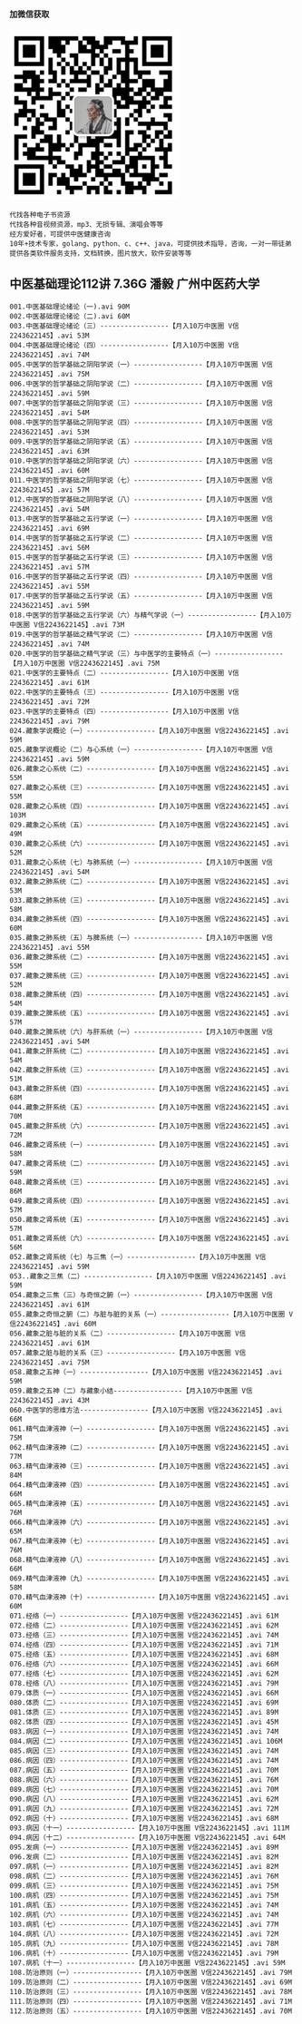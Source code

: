 #### 加微信获取
![扫码加微信](w.png)

````
代找各种电子书资源 
代找各种音视频资源，mp3、无损专辑、演唱会等等 
经方爱好者，可提供中医健康咨询
10年+技术专家，golang、python、c、c++、java，可提供技术指导，咨询，一对一带徒弟
提供各类软件服务支持，文档转换，图片放大，软件安装等等
````

## 中医基础理论112讲 7.36G 潘毅 广州中医药大学
    001.中医基础理论绪论（一).avi 90M
    002.中医基础理论绪论（二).avi 60M
    003.中医基础理论绪论（三）-----------------【月入10万中医圈 V信2243622145】.avi 53M
    004.中医基础理论绪论（四）-----------------【月入10万中医圈 V信2243622145】.avi 74M
    005.中医学的哲学基础之阴阳学说（一）-----------------【月入10万中医圈 V信2243622145】.avi 75M
    006.中医学的哲学基础之阴阳学说（二）-----------------【月入10万中医圈 V信2243622145】.avi 59M
    007.中医学的哲学基础之阴阳学说（三）-----------------【月入10万中医圈 V信2243622145】.avi 54M
    008.中医学的哲学基础之阴阳学说（四）-----------------【月入10万中医圈 V信2243622145】.avi 53M
    009.中医学的哲学基础之阴阳学说（五）-----------------【月入10万中医圈 V信2243622145】.avi 63M
    010.中医学的哲学基础之阴阳学说（六）-----------------【月入10万中医圈 V信2243622145】.avi 60M
    011.中医学的哲学基础之阴阳学说（七）-----------------【月入10万中医圈 V信2243622145】.avi 57M
    012.中医学的哲学基础之阴阳学说（八）-----------------【月入10万中医圈 V信2243622145】.avi 54M
    013.中医学的哲学基础之五行学说（一）-----------------【月入10万中医圈 V信2243622145】.avi 69M
    014.中医学的哲学基础之五行学说（二）-----------------【月入10万中医圈 V信2243622145】.avi 56M
    015.中医学的哲学基础之五行学说（三）-----------------【月入10万中医圈 V信2243622145】.avi 57M
    016.中医学的哲学基础之五行学说（四）-----------------【月入10万中医圈 V信2243622145】.avi 55M
    017.中医学的哲学基础之五行学说（五）-----------------【月入10万中医圈 V信2243622145】.avi 59M
    018.中医学的哲学基础之五行学说（六）与精气学说（一）-----------------【月入10万中医圈 V信2243622145】.avi 73M
    019.中医学的哲学基础之精气学说（二）-----------------【月入10万中医圈 V信2243622145】.avi 74M
    020.中医学的哲学基础之精气学说（三）与中医学的主要特点（一）-----------------【月入10万中医圈 V信2243622145】.avi 75M
    021.中医学的主要特点（二）-----------------【月入10万中医圈 V信2243622145】.avi 61M
    022.中医学的主要特点（三）-----------------【月入10万中医圈 V信2243622145】.avi 72M
    023.中医学的主要特点（四）-----------------【月入10万中医圈 V信2243622145】.avi 79M
    024.藏象学说概论（一）-----------------【月入10万中医圈 V信2243622145】.avi 59M
    025.藏象学说概论（二）与心系统（一）-----------------【月入10万中医圈 V信2243622145】.avi 59M
    026.藏象之心系统（二）-----------------【月入10万中医圈 V信2243622145】.avi 55M
    027.藏象之心系统（三）-----------------【月入10万中医圈 V信2243622145】.avi 55M
    028.藏象之心系统（四）-----------------【月入10万中医圈 V信2243622145】.avi 103M
    029.藏象之心系统（五）-----------------【月入10万中医圈 V信2243622145】.avi 49M
    030.藏象之心系统（六）-----------------【月入10万中医圈 V信2243622145】.avi 52M
    031.藏象之心系统（七）与肺系统（一）-----------------【月入10万中医圈 V信2243622145】.avi 54M
    032.藏象之肺系统（二）-----------------【月入10万中医圈 V信2243622145】.avi 53M
    033.藏象之肺系统（三）-----------------【月入10万中医圈 V信2243622145】.avi 58M
    034.藏象之肺系统（四）-----------------【月入10万中医圈 V信2243622145】.avi 60M
    035.藏象之肺系统（五）与脾系统（一）-----------------【月入10万中医圈 V信2243622145】.avi 55M
    036.藏象之脾系统（二）-----------------【月入10万中医圈 V信2243622145】.avi 55M
    037.藏象之脾系统（三）-----------------【月入10万中医圈 V信2243622145】.avi 52M
    038.藏象之脾系统（四）-----------------【月入10万中医圈 V信2243622145】.avi 54M
    039.藏象之脾系统（五）-----------------【月入10万中医圈 V信2243622145】.avi 57M
    040.藏象之脾系统（六）与肝系统（一）-----------------【月入10万中医圈 V信2243622145】.avi 54M
    041.藏象之肝系统（二）-----------------【月入10万中医圈 V信2243622145】.avi 54M
    042.藏象之肝系统（三）-----------------【月入10万中医圈 V信2243622145】.avi 51M
    043.藏象之肝系统（四）-----------------【月入10万中医圈 V信2243622145】.avi 68M
    044.藏象之肝系统（五）-----------------【月入10万中医圈 V信2243622145】.avi 70M
    045.藏象之肝系统（六）-----------------【月入10万中医圈 V信2243622145】.avi 72M
    046.藏象之肾系统（一）-----------------【月入10万中医圈 V信2243622145】.avi 58M
    047.藏象之肾系统（二）-----------------【月入10万中医圈 V信2243622145】.avi 59M
    048.藏象之肾系统（三）-----------------【月入10万中医圈 V信2243622145】.avi 86M
    049.藏象之肾系统（四）-----------------【月入10万中医圈 V信2243622145】.avi 57M
    050.藏象之肾系统（五）-----------------【月入10万中医圈 V信2243622145】.avi 57M
    051.藏象之肾系统（六）-----------------【月入10万中医圈 V信2243622145】.avi 56M
    052.藏象之肾系统（七）与三焦（一）-----------------【月入10万中医圈 V信2243622145】.avi 59M
    053..藏象之三焦（二）-----------------【月入10万中医圈 V信2243622145】.avi 59M
    054.藏象之三焦（三）与奇恒之腑（一）-----------------【月入10万中医圈 V信2243622145】.avi 61M
    055.藏象之奇恒之腑（二）与脏与脏的关系（一）-----------------【月入10万中医圈 V信2243622145】.avi 60M
    056.藏象之脏与脏的关系（二）-----------------【月入10万中医圈 V信2243622145】.avi 61M
    057.藏象之脏与脏的关系（三）-----------------【月入10万中医圈 V信2243622145】.avi 75M
    058.藏象之五神（一）-----------------【月入10万中医圈 V信2243622145】.avi 59M
    059.藏象之五神（二）与藏象小结-----------------【月入10万中医圈 V信2243622145】.avi 43M
    060.中医学的思维方法-----------------【月入10万中医圈 V信2243622145】.avi 66M
    061.精气血津液神（一）-----------------【月入10万中医圈 V信2243622145】.avi 75M
    062.精气血津液神（二）-----------------【月入10万中医圈 V信2243622145】.avi 77M
    063.精气血津液神（三）-----------------【月入10万中医圈 V信2243622145】.avi 84M
    064.精气血津液神（四）-----------------【月入10万中医圈 V信2243622145】.avi 66M
    065.精气血津液神（五）-----------------【月入10万中医圈 V信2243622145】.avi 76M
    066.精气血津液神（六）-----------------【月入10万中医圈 V信2243622145】.avi 65M
    067.精气血津液神（七）-----------------【月入10万中医圈 V信2243622145】.avi 76M
    068.精气血津液神（八）-----------------【月入10万中医圈 V信2243622145】.avi 66M
    069.精气血津液神（九）-----------------【月入10万中医圈 V信2243622145】.avi 58M
    070.精气血津液神（十）-----------------【月入10万中医圈 V信2243622145】.avi 60M
    071.经络（一）-----------------【月入10万中医圈 V信2243622145】.avi 61M
    072.经络（二）-----------------【月入10万中医圈 V信2243622145】.avi 62M
    073.经络（三）-----------------【月入10万中医圈 V信2243622145】.avi 74M
    074.经络（四）-----------------【月入10万中医圈 V信2243622145】.avi 71M
    075.经络（五）-----------------【月入10万中医圈 V信2243622145】.avi 68M
    076.经络（六）-----------------【月入10万中医圈 V信2243622145】.avi 66M
    077.经络（七）-----------------【月入10万中医圈 V信2243622145】.avi 62M
    078.经络（八）-----------------【月入10万中医圈 V信2243622145】.avi 79M
    079.体质（一）-----------------【月入10万中医圈 V信2243622145】.avi 66M
    080.体质（二）-----------------【月入10万中医圈 V信2243622145】.avi 69M
    081.体质（三）-----------------【月入10万中医圈 V信2243622145】.avi 89M
    082.体质（四）-----------------【月入10万中医圈 V信2243622145】.avi 45M
    083.病因（一）-----------------【月入10万中医圈 V信2243622145】.avi 74M
    084.病因（二）-----------------【月入10万中医圈 V信2243622145】.avi 106M
    085.病因（三）-----------------【月入10万中医圈 V信2243622145】.avi 74M
    086.病因（四）-----------------【月入10万中医圈 V信2243622145】.avi 74M
    087.病因（五）-----------------【月入10万中医圈 V信2243622145】.avi 70M
    088.病因（六）-----------------【月入10万中医圈 V信2243622145】.avi 76M
    089.病因（七）-----------------【月入10万中医圈 V信2243622145】.avi 70M
    090.病因（八）-----------------【月入10万中医圈 V信2243622145】.avi 62M
    091.病因（九）-----------------【月入10万中医圈 V信2243622145】.avi 72M
    092.病因（十）-----------------【月入10万中医圈 V信2243622145】.avi 68M
    093.病因（十一）-----------------【月入10万中医圈 V信2243622145】.avi 111M
    094.病因（十二）-----------------【月入10万中医圈 V信2243622145】.avi 64M
    095.发病（一）-----------------【月入10万中医圈 V信2243622145】.avi 89M
    096.发病（二）-----------------【月入10万中医圈 V信2243622145】.avi 82M
    097.病机（一）-----------------【月入10万中医圈 V信2243622145】.avi 82M
    098.病机（二）-----------------【月入10万中医圈 V信2243622145】.avi 76M
    099.病机（三）-----------------【月入10万中医圈 V信2243622145】.avi 75M
    100.病机（四）-----------------【月入10万中医圈 V信2243622145】.avi 75M
    101.病机（五）-----------------【月入10万中医圈 V信2243622145】.avi 74M
    102.病机（六）-----------------【月入10万中医圈 V信2243622145】.avi 74M
    103.病机（七）-----------------【月入10万中医圈 V信2243622145】.avi 77M
    104.病机（八）-----------------【月入10万中医圈 V信2243622145】.avi 72M
    105.病机（九）-----------------【月入10万中医圈 V信2243622145】.avi 78M
    106.病机（十）-----------------【月入10万中医圈 V信2243622145】.avi 79M
    107.病机（十一）-----------------【月入10万中医圈 V信2243622145】.avi 59M
    108.防治原则（一）-----------------【月入10万中医圈 V信2243622145】.avi 79M
    109.防治原则（二）-----------------【月入10万中医圈 V信2243622145】.avi 69M
    110.防治原则（三）-----------------【月入10万中医圈 V信2243622145】.avi 78M
    111.防治原则（四）-----------------【月入10万中医圈 V信2243622145】.avi 71M
    112.防治原则（五）-----------------【月入10万中医圈 V信2243622145】.avi 70M
